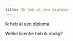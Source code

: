 ```yaml
---
title: Ik heb al een diploma
---
```


Ik heb al een diploma

<LinkButtonContainer>
<LinkButton to="/licenties/welke-licentie-heb-ik-nodig">Welke licentie heb ik nodig?</LinkButton>
</LinkButtonContainer>
